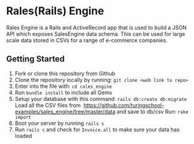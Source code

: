 # Rales(Rails) Engine 
Rales Engine is a Rails and ActiveRecord app that is used to build a JSON API which exposes SalesEngine data schema. This can be used for large scale data stored in CSVs for a range of e-commerce companies.

## Getting Started
1. Fork or clone this repository from Github
2. Clone the repository locally by running: 
```git clone <web link to repo>```
3. Enter into the file with: 
```cd rales_engine```
4. Run ```bundle install``` to include all Gems
5. Setup your database with this command:
```rails db:create db:migrate```
Load all the CSV files from  https://github.com/turingschool-examples/sales_engine/tree/master/data and save to db/csv
Run:
```rake import```
6. Boot your server by running
```rails s```
7. Run ```rails c``` and check for ```Invoice.all``` to make sure your data has loaded
